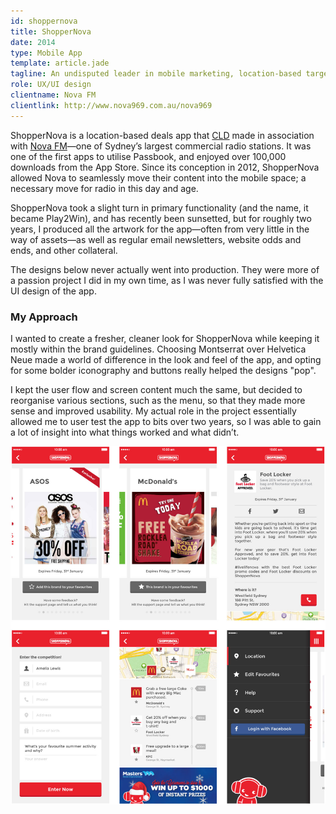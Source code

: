 ```yaml
---
id: shoppernova
title: ShopperNova
date: 2014
type: Mobile App
template: article.jade
tagline: An undisputed leader in mobile marketing, location-based targeting and data-collection.
role: UX/UI design
clientname: Nova FM
clientlink: http://www.nova969.com.au/nova969
---
```


ShopperNova is a location-based deals app that <a href="http://creativelicence.com.au/" target="_blank" class="link-highlight">CLD</a> made in association with <a href="http://www.nova969.com.au/nova969/" target="_blank" class="link-highlight">Nova FM</a>&mdash;one of Sydney’s largest commercial radio stations. It was one of the first apps to utilise Passbook, and enjoyed over 100,000 downloads from the App Store. Since its conception in 2012, ShopperNova allowed Nova to seamlessly move their content into the mobile space; a necessary move for radio in this day and age.

ShopperNova took a slight turn in primary functionality (and the name, it became Play2Win), and has recently been sunsetted, but for roughly two years, I produced all the artwork for the app—often from very little in the way of assets—as well as regular email newsletters, website odds and ends, and other collateral.

The designs below never actually went into production. They were more of a passion project I did in my own time, as I was never fully satisfied with the UI design of the app.

### My Approach

I wanted to create a fresher, cleaner look for ShopperNova while keeping it mostly within the brand guidelines. Choosing Montserrat over Helvetica Neue made a world of difference in the look and feel of the app, and opting for some bolder iconography and buttons really helped the designs "pop".

I kept the user flow and screen content much the same, but decided to reorganise various sections, such as the menu, so that they made more sense and improved usability. My actual role in the project essentially allowed me to user test the app to bits over two years, so I was able to gain a lot of insight into what things worked and what didn’t.

![ShopperNova](shoppernova-1.jpg "ShopperNova")
